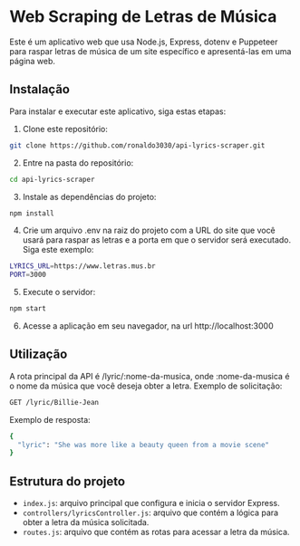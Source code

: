 # Web Scraping de Letras de Música
Este é um aplicativo web que usa Node.js, Express, dotenv e Puppeteer para raspar letras de música de um site específico e apresentá-las em uma página web.
## Instalação
Para instalar e executar este aplicativo, siga estas etapas:

1. Clone este repositório:
```sh 
git clone https://github.com/ronaldo3030/api-lyrics-scraper.git
```
2. Entre na pasta do repositório:
```sh 
cd api-lyrics-scraper
```
3. Instale as dependências do projeto:
```sh 
npm install
```
4. Crie um arquivo .env na raiz do projeto com a URL do site que você usará para raspar as letras e a porta em que o servidor será executado. Siga este exemplo:
```sh
LYRICS_URL=https://www.letras.mus.br
PORT=3000
```
5. Execute o servidor:
```sh
npm start
```
6. Acesse a aplicação em seu navegador, na url http://localhost:3000
## Utilização
A rota principal da API é /lyric/:nome-da-musica, onde :nome-da-musica é o nome da música que você deseja obter a letra.
Exemplo de solicitação:
```sh
GET /lyric/Billie-Jean

```
Exemplo de resposta:
```sh
{
  "lyric": "She was more like a beauty queen from a movie scene"
}
```
## Estrutura do projeto
* `index.js`: arquivo principal que configura e inicia o servidor Express.
* `controllers/lyricsController.js`: arquivo que contém a lógica para obter a letra da música solicitada.
* `routes.js`: arquivo que contém as rotas para acessar a letra da música.
